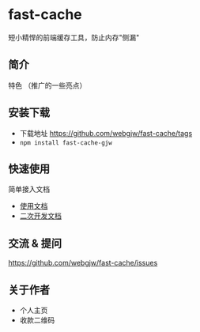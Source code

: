 # fast-cache
短小精悍的前端缓存工具，防止内存"侧漏"

## 简介

特色 （推广的一些亮点）

## 安装下载

- 下载地址 https://github.com/webgjw/fast-cache/tags
- `npm install fast-cache-gjw`

## 快速使用

简单接入文档

- [使用文档](./doc/use/README.md)
- [二次开发文档](./doc/dev/README.md)

## 交流 & 提问

https://github.com/webgjw/fast-cache/issues

## 关于作者

- 个人主页
- 收款二维码